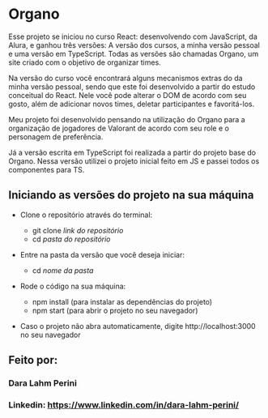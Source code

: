 # Organo

Esse projeto se iniciou no curso React: desenvolvendo com JavaScript, da Alura, e ganhou três versões: A versão dos cursos, a minha versão pessoal e uma versão em TypeScript. Todas as versões são chamadas Organo, um site criado com o objetivo de organizar times.

Na versão do curso você encontrará alguns mecanismos extras do da minha versão pessoal, sendo que este foi desenvolvido a partir do estudo conceitual do React. Nele você pode alterar o DOM de acordo com seu gosto, além de adicionar novos times, deletar participantes e favoritá-los.

Meu projeto foi desenvolvido pensando na utilização do Organo para a organização de jogadores de Valorant de acordo com seu role e o personagem de preferência.

Já a versão escrita em TypeScript foi realizada a partir do projeto base do Organo. Nessa versão utilizei o projeto inicial feito em JS e passei todos os componentes para TS.

## Iniciando as versões do projeto na sua máquina

- Clone o repositório através do terminal:
    - git clone *link do repositório*
    - cd *pasta do repositório*
 
- Entre na pasta da versão que você deseja iniciar:
    - cd *nome da pasta*
 
- Rode o código na sua máquina:
    - npm install (para instalar as dependências do projeto)
    - npm start (para abrir o projeto no seu navegador)
 
* Caso o projeto não abra automaticamente, digite http://localhost:3000 no seu navegador


## Feito por:

### Dara Lahm Perini

### Linkedin: https://www.linkedin.com/in/dara-lahm-perini/
